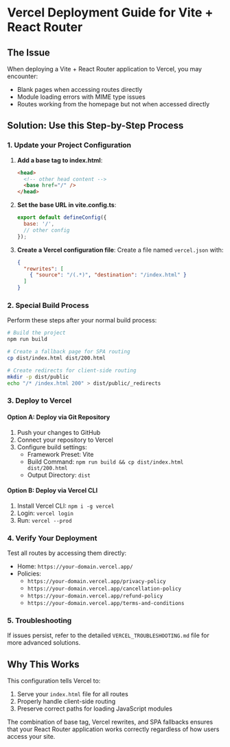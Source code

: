 # Vercel Deployment Guide for Vite + React Router

## The Issue

When deploying a Vite + React Router application to Vercel, you may encounter:
- Blank pages when accessing routes directly
- Module loading errors with MIME type issues
- Routes working from the homepage but not when accessed directly

## Solution: Use this Step-by-Step Process

### 1. Update your Project Configuration

1. **Add a base tag to index.html**:
   ```html
   <head>
     <!-- other head content -->
     <base href="/" />
   </head>
   ```

2. **Set the base URL in vite.config.ts**:
   ```js
   export default defineConfig({
     base: '/',
     // other config
   });
   ```

3. **Create a Vercel configuration file**:
   Create a file named `vercel.json` with:
   ```json
   {
     "rewrites": [
       { "source": "/(.*)", "destination": "/index.html" }
     ]
   }
   ```

### 2. Special Build Process

Perform these steps after your normal build process:

```bash
# Build the project
npm run build

# Create a fallback page for SPA routing
cp dist/index.html dist/200.html

# Create redirects for client-side routing
mkdir -p dist/public
echo "/* /index.html 200" > dist/public/_redirects
```

### 3. Deploy to Vercel

#### Option A: Deploy via Git Repository

1. Push your changes to GitHub
2. Connect your repository to Vercel
3. Configure build settings:
   - Framework Preset: Vite
   - Build Command: `npm run build && cp dist/index.html dist/200.html`
   - Output Directory: `dist`

#### Option B: Deploy via Vercel CLI

1. Install Vercel CLI: `npm i -g vercel`
2. Login: `vercel login`
3. Run: `vercel --prod`

### 4. Verify Your Deployment

Test all routes by accessing them directly:
- Home: `https://your-domain.vercel.app/`
- Policies: 
  - `https://your-domain.vercel.app/privacy-policy`
  - `https://your-domain.vercel.app/cancellation-policy`
  - `https://your-domain.vercel.app/refund-policy`
  - `https://your-domain.vercel.app/terms-and-conditions`

### 5. Troubleshooting

If issues persist, refer to the detailed `VERCEL_TROUBLESHOOTING.md` file for more advanced solutions.

## Why This Works

This configuration tells Vercel to:
1. Serve your `index.html` file for all routes
2. Properly handle client-side routing
3. Preserve correct paths for loading JavaScript modules

The combination of base tag, Vercel rewrites, and SPA fallbacks ensures that your React Router application works correctly regardless of how users access your site.
